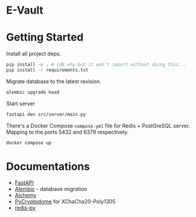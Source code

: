 # E-Vault

# Getting Started

Install all project deps.

```sh
pip install -e . # idk why but it won't import without doing this...
pip install -r requirements.txt
```

Migrate database to the latest revision.

```sh
alembic upgrade head
```

Start server

```sh
fastapi dev src/server/main.py
```

There's a Docker Compose `compose.yml` file for Redis + PostGreSQL server.
Mapping to the ports 5432 and 6379 respectively.

```sh
docker compose up
```

# Documentations

- [FastAPI](https://fastapi.tiangolo.com/)
- [Alembic](https://alembic.sqlalchemy.org/en/latest/index.html) - database migration
- [Alchemy](https://docs.sqlalchemy.org/en/20/orm/quickstart.html)
- [PyCryptodome](https://pycryptodome.readthedocs.io/en/latest/src/cipher/chacha20_poly1305.html) for XChaCha20-Poly1305
- [redis-py](https://redis.readthedocs.io/en/stable/index.html)
